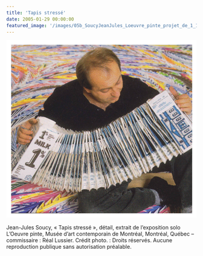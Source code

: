 ```yaml
---
title: 'Tapis stressé'
date: 2005-01-29 00:00:00
featured_image: '/images/05b_SoucyJeanJules_Loeuvre_pinte_projet_de_1_1993.jpg'
---
```


![](/images/05b_SoucyJeanJules_Loeuvre_pinte_projet_de_1_1993.jpg)

Jean-Jules Soucy, « Tapis stressé », détail, extrait de l’exposition solo L’Oeuvre pinte, Musée d’art contemporain de Montréal, Montréal, Québec – commissaire : Réal Lussier. Crédit photo. : Droits réservés. Aucune reproduction publique sans autorisation préalable.
